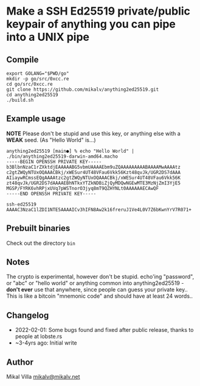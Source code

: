 # Make a SSH Ed25519 private/public keypair of **anything** you can pipe into a UNIX pipe

## Compile

```
export GOLANG="$PWD/go"
mkdir -p go/src/0xcc.re
cd go/src/0xcc.re
git clone https://github.com/mikalv/anything2ed25519.git
cd anything2ed25519
./build.sh
```

## Example usage

**NOTE** Please don't be stupid and use this key, or anything else with a **WEAK** seed. (As "Hello World" is...)

```
anything2ed25519 [main●] % echo "Hello World" | ./bin/anything2ed25519-darwin-amd64.macho
-----BEGIN OPENSSH PRIVATE KEY-----
b3BlbnNzaC1rZXktdjEAAAAABG5vbmUAAAAEbm9uZQAAAAAAAAABAAAAMwAAAAtz
c2gtZWQyNTUxOQAAACBkj/xWESur4UT48VFau6Vkk56Kzt48qvJk/UGR2DS7dAAA
AIiaywRCmssEQgAAAAtzc2gtZWQyNTUxOQAAACBkj/xWESur4UT48VFau6Vkk56K
zt48qvJk/UGR2DS7dAAAAEBhNTkxYTZkNDBiZjQyMDQwNGEwMTE3MzNjZmI3YjE5
MGSP/FYRK6vhRPjxUVq7pWSTnorO3jyq8mT9QZHYNLt0AAAAAAECAwQF
-----END OPENSSH PRIVATE KEY-----

ssh-ed25519 AAAAC3NzaC1lZDI1NTE5AAAAICv3hIFN8Aw2k16freruJ1Ve4L0V7Z6bKwnYrV7R071+
```


## Prebuilt binaries

Check out the directory `bin`

## Notes

The crypto is experimental, however don't be stupid. echo'ing "password", or "abc" or "hello world" or anything common into anything2ed25519 - **don't ever** use that anywhere, since people can guess your private key.. This is like a bitcoin "mnemonic code" and should have at least 24 words..

## Changelog

* 2022-02-01: Some bugs found and fixed after public release, thanks to people at lobste.rs
* ~3-4yrs ago: Initial write

## Author

Mikal Villa <mikalv@mikalv.net>

